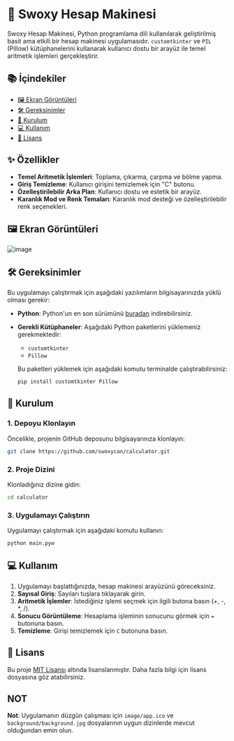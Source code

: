 # 🧮 Swoxy Hesap Makinesi

Swoxy Hesap Makinesi, Python programlama dili kullanılarak geliştirilmiş basit ama etkili bir hesap makinesi uygulamasıdır. `customtkinter` ve `PIL` (Pillow) kütüphanelerini kullanarak kullanıcı dostu bir arayüz ile temel aritmetik işlemleri gerçekleştirir.

## 📚 İçindekiler

- [🖼️ Ekran Görüntüleri](#ekran-görüntüleri)
- [🛠️ Gereksinimler](#gereksinimler)
- [🚀 Kurulum](#kurulum)
- [💻 Kullanım](#kullanım)
- [📄 Lisans](#lisans)

## ✨ Özellikler

- **Temel Aritmetik İşlemleri**: Toplama, çıkarma, çarpma ve bölme yapma.
- **Giriş Temizleme**: Kullanıcı girişini temizlemek için "C" butonu.
- **Özelleştirilebilir Arka Plan**: Kullanıcı dostu ve estetik bir arayüz.
- **Karanlık Mod ve Renk Temaları**: Karanlık mod desteği ve özelleştirilebilir renk seçenekleri.

## 🖼️ Ekran Görüntüleri

![image](https://github.com/user-attachments/assets/928e0f43-a5c2-4b8a-bde3-a185a41793ea)


## 🛠️ Gereksinimler

Bu uygulamayı çalıştırmak için aşağıdaki yazılımların bilgisayarınızda yüklü olması gerekir:

- **Python**: Python'un en son sürümünü [buradan](https://www.python.org/downloads/) indirebilirsiniz.
- **Gerekli Kütüphaneler**: Aşağıdaki Python paketlerini yüklemeniz gerekmektedir:

  - `customtkinter`
  - `Pillow`

  Bu paketleri yüklemek için aşağıdaki komutu terminalde çalıştırabilirsiniz:

  ```bash
  pip install customtkinter Pillow
  ```

## 🚀 Kurulum

### 1. Depoyu Klonlayın

Öncelikle, projenin GitHub deposunu bilgisayarınıza klonlayın:

```bash
git clone https://github.com/swoxycan/calculator.git
```

### 2. Proje Dizini

Klonladığınız dizine gidin:

```bash
cd calculator
```

### 3. Uygulamayı Çalıştırın

Uygulamayı çalıştırmak için aşağıdaki komutu kullanın:

```bash
python main.pyw
```

## 💻 Kullanım

1. Uygulamayı başlattığınızda, hesap makinesi arayüzünü göreceksiniz.
2. **Sayısal Giriş**: Sayıları tuşlara tıklayarak girin.
3. **Aritmetik İşlemler**: İstediğiniz işlemi seçmek için ilgili butona basın (+, -, *, /).
4. **Sonucu Görüntüleme**: Hesaplama işleminin sonucunu görmek için `=` butonuna basın.
5. **Temizleme**: Girişi temizlemek için `C` butonuna basın.

## 📄 Lisans

Bu proje [MIT Lisansı](LICENSE) altında lisanslanmıştır. Daha fazla bilgi için lisans dosyasına göz atabilirsiniz.


##  NOT
**Not**: Uygulamanın düzgün çalışması için `image/app.ico` ve `background/background.jpg` dosyalarının uygun dizinlerde mevcut olduğundan emin olun.
